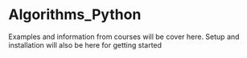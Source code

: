 # Algorithms_Python
Examples and information from courses will be cover here. Setup and installation will also be here for getting started 
